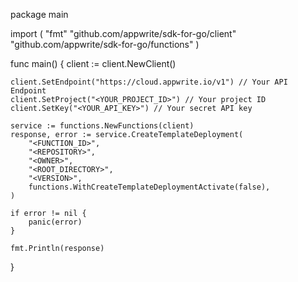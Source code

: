 package main

import (
    "fmt"
    "github.com/appwrite/sdk-for-go/client"
    "github.com/appwrite/sdk-for-go/functions"
)

func main() {
    client := client.NewClient()

    client.SetEndpoint("https://cloud.appwrite.io/v1") // Your API Endpoint
    client.SetProject("<YOUR_PROJECT_ID>") // Your project ID
    client.SetKey("<YOUR_API_KEY>") // Your secret API key

    service := functions.NewFunctions(client)
    response, error := service.CreateTemplateDeployment(
        "<FUNCTION_ID>",
        "<REPOSITORY>",
        "<OWNER>",
        "<ROOT_DIRECTORY>",
        "<VERSION>",
        functions.WithCreateTemplateDeploymentActivate(false),
    )

    if error != nil {
        panic(error)
    }

    fmt.Println(response)
}
